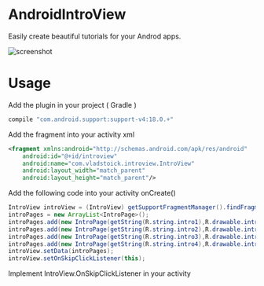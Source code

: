 AndroidIntroView
================

Easily create beautiful tutorials for your Androd apps.

![screenshot](https://raw.github.com/vladstoick/AndroidIntroView/master/screenshots/ss1.png)

Usage 
============

Add the plugin in your project ( Gradle )

```gradle
compile "com.android.support:support-v4:18.0.+"
```
Add the fragment into your activity xml

```xml
<fragment xmlns:android="http://schemas.android.com/apk/res/android"
    android:id="@+id/introview"
    android:name="com.vladstoick.introview.IntroView"
    android:layout_width="match_parent"
    android:layout_height="match_parent"/>
```

Add the following code into your activity onCreate()

```java
IntroView introView = (IntroView) getSupportFragmentManager().findFragmentById(R.id.introview);
introPages = new ArrayList<IntroPage>();
introPages.add(new IntroPage(getString(R.string.intro1),R.drawable.introview1));
introPages.add(new IntroPage(getString(R.string.intro2),R.drawable.introview2));
introPages.add(new IntroPage(getString(R.string.intro3),R.drawable.introview3));
introPages.add(new IntroPage(getString(R.string.intro4),R.drawable.introview4));
introView.setData(introPages);
introView.setOnSkipClickListener(this);
```

Implement IntroView.OnSkipClickListener in your activity
